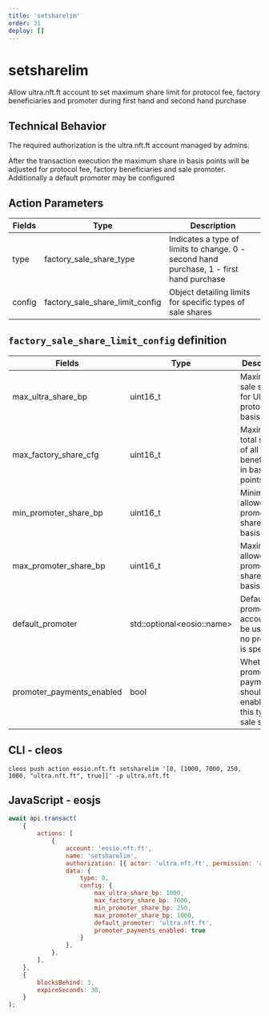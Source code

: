 ```yaml
---
title: 'setsharelim'
order: 31
deploy: []
---
```


# setsharelim

Allow ultra.nft.ft account to set maximum share limit for protocol fee, factory beneficiaries and promoter during first hand and second hand purchase

## Technical Behavior

The required authorization is the ultra.nft.ft account managed by admins.

After the transaction execution the maximum share in basis points will be adjusted for protocol fee, factory beneficiaries and sale promoter. Additionally a default promoter may be configured

## Action Parameters

| Fields | Type                            | Description                                                                             |
| ------ | ------------------------------- | --------------------------------------------------------------------------------------- |
| type   | factory_sale_share_type         | Indicates a type of limits to change. 0 - second hand purchase, 1 - first hand purchase |
| config | factory_sale_share_limit_config | Object detailing limits for specific types of sale shares                               |

## `factory_sale_share_limit_config` definition

| Fields                    | Type                        | Description                                                                 |
| ------------------------- | --------------------------- | --------------------------------------------------------------------------- |
| max_ultra_share_bp        | uint16_t                    | Maximum sale share for Ultra protocol in basis points                       |
| max_factory_share_cfg     | uint16_t                    | Maximum total share of all factory beneficiaries in basis points            |
| min_promoter_share_bp     | uint16_t                    | Minimum allowed promoter share in basis points                              |
| max_promoter_share_bp     | uint16_t                    | Maximum allowed promoter share in basis points                              |
| default_promoter          | std::optional\<eosio::name> | Default promoter account to be used if no promoter is specified             |
| promoter_payments_enabled | bool                        | Whether the promoter payments should be enabled for this type of sale share |

## CLI - cleos

```
cleos push action eosio.nft.ft setsharelim '[0, [1000, 7000, 250, 1000, "ultra.nft.ft", true]]' -p ultra.nft.ft
```

## JavaScript - eosjs

```javascript
await api.transact(
    {
        actions: [
            {
                account: 'eosio.nft.ft',
                name: 'setsharelim',
                authorization: [{ actor: 'ultra.nft.ft', permission: 'active' }],
                data: {
                    type: 0,
                    config: {
                        max_ultra_share_bp: 1000,
                        max_factory_share_bp: 7000,
                        min_promoter_share_bp: 250,
                        max_promoter_share_bp: 1000,
                        default_promoter: 'ultra.nft.ft',
                        promoter_payments_enabled: true
                    }
                },
            },
        ],
    },
    {
        blocksBehind: 3,
        expireSeconds: 30,
    }
);
```
